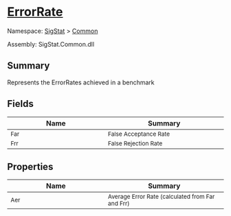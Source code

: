 # [ErrorRate](./ErrorRate.md)

Namespace: [SigStat](../../) > [Common](./README.md)

Assembly: SigStat.Common.dll

## Summary
Represents the ErrorRates achieved in a benchmark

## Fields

| Name<div><a href="#"><img width=400></a></div> | Summary<div><a href="#"><img width=475></a></div> | 
| --- | --- | 
| <sub>Far</sub> | <sub>False Acceptance Rate</sub> | 
| <sub>Frr</sub> | <sub>False Rejection Rate</sub> | 


## Properties

| Name<div><a href="#"><img width=400></a></div> | Summary<div><a href="#"><img width=475></a></div> | 
| --- | --- | 
| <sub>Aer</sub> | <sub>Average Error Rate (calculated from Far and Frr)</sub> | 


